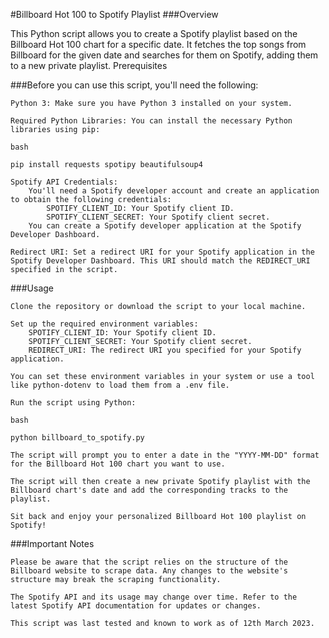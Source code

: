 #Billboard Hot 100 to Spotify Playlist
###Overview

This Python script allows you to create a Spotify playlist based on the Billboard Hot 100 chart for a specific date. It fetches the top songs from Billboard for the given date and searches for them on Spotify, adding them to a new private playlist.
Prerequisites

###Before you can use this script, you'll need the following:

    Python 3: Make sure you have Python 3 installed on your system.

    Required Python Libraries: You can install the necessary Python libraries using pip:

    bash

    pip install requests spotipy beautifulsoup4

    Spotify API Credentials:
        You'll need a Spotify developer account and create an application to obtain the following credentials:
            SPOTIFY_CLIENT_ID: Your Spotify client ID.
            SPOTIFY_CLIENT_SECRET: Your Spotify client secret.
        You can create a Spotify developer application at the Spotify Developer Dashboard.

    Redirect URI: Set a redirect URI for your Spotify application in the Spotify Developer Dashboard. This URI should match the REDIRECT_URI specified in the script.

###Usage

    Clone the repository or download the script to your local machine.

    Set up the required environment variables:
        SPOTIFY_CLIENT_ID: Your Spotify client ID.
        SPOTIFY_CLIENT_SECRET: Your Spotify client secret.
        REDIRECT_URI: The redirect URI you specified for your Spotify application.

    You can set these environment variables in your system or use a tool like python-dotenv to load them from a .env file.

    Run the script using Python:

    bash

    python billboard_to_spotify.py

    The script will prompt you to enter a date in the "YYYY-MM-DD" format for the Billboard Hot 100 chart you want to use.

    The script will then create a new private Spotify playlist with the Billboard chart's date and add the corresponding tracks to the playlist.

    Sit back and enjoy your personalized Billboard Hot 100 playlist on Spotify!

###Important Notes

    Please be aware that the script relies on the structure of the Billboard website to scrape data. Any changes to the website's structure may break the scraping functionality.

    The Spotify API and its usage may change over time. Refer to the latest Spotify API documentation for updates or changes.

    This script was last tested and known to work as of 12th March 2023.
